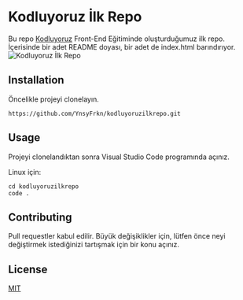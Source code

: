 # **Kodluyoruz İlk Repo**

Bu repo [Kodluyoruz](https://kodluyoruz.org/) Front-End Eğitiminde oluşturduğumuz ilk repo. İçerisinde bir adet README doyası, bir adet de index.html barındırıyor.
![Kodluyoruz İlk Repo](https://github.com/YnsyFrkn/kodluyoruzilkrepo/assets/122090059/b8b92453-189f-4206-a975-4e4a13bfab8f)

## **Installation**

Öncelikle projeyi clonelayın.

```git clone
https://github.com/YnsyFrkn/kodluyoruzilkrepo.git
```

## **Usage**

Projeyi clonelandıktan sonra Visual Studio Code programında açınız.

Linux için:

```Linux
cd kodluyoruzilkrepo
code .
```

## **Contributing**

Pull requestler kabul edilir. Büyük değişiklikler için, lütfen önce neyi değiştirmek istediğinizi tartışmak için bir konu açınız.

## **License**

[MIT](https://choosealicense.com/licenses/mit/)




